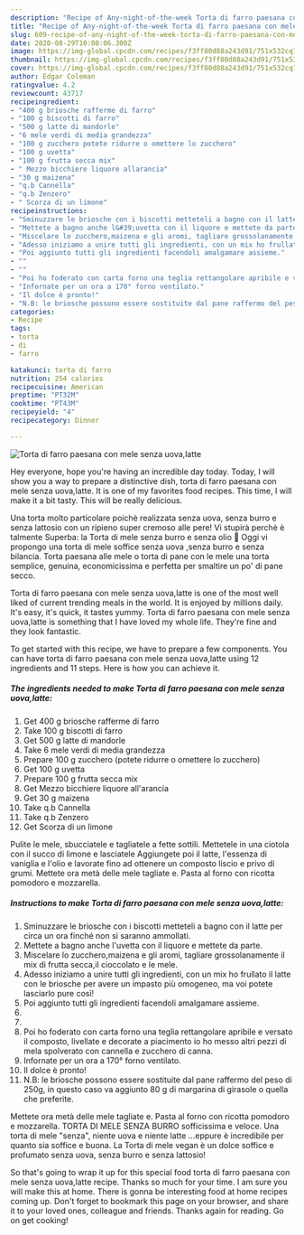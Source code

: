 ```yaml
---
description: "Recipe of Any-night-of-the-week Torta di farro paesana con mele senza uova,latte"
title: "Recipe of Any-night-of-the-week Torta di farro paesana con mele senza uova,latte"
slug: 609-recipe-of-any-night-of-the-week-torta-di-farro-paesana-con-mele-senza-uova-latte
date: 2020-08-29T10:08:06.300Z
image: https://img-global.cpcdn.com/recipes/f3ff80d88a243d91/751x532cq70/torta-di-farro-paesana-con-mele-senza-uovalatte-recipe-main-photo.jpg
thumbnail: https://img-global.cpcdn.com/recipes/f3ff80d88a243d91/751x532cq70/torta-di-farro-paesana-con-mele-senza-uovalatte-recipe-main-photo.jpg
cover: https://img-global.cpcdn.com/recipes/f3ff80d88a243d91/751x532cq70/torta-di-farro-paesana-con-mele-senza-uovalatte-recipe-main-photo.jpg
author: Edgar Coleman
ratingvalue: 4.2
reviewcount: 43717
recipeingredient:
- "400 g briosche rafferme di farro"
- "100 g biscotti di farro"
- "500 g latte di mandorle"
- "6 mele verdi di media grandezza"
- "100 g zucchero potete ridurre o omettere lo zucchero"
- "100 g uvetta"
- "100 g frutta secca mix"
- " Mezzo bicchiere liquore allarancia"
- "30 g maizena"
- "q.b Cannella"
- "q.b Zenzero"
- " Scorza di un limone"
recipeinstructions:
- "Sminuzzare le briosche con i biscotti metteteli a bagno con il latte per circa un ora finché non si saranno ammollati."
- "Mettete a bagno anche l&#39;uvetta con il liquore e mettete da parte."
- "Miscelare lo zucchero,maizena e gli aromi, tagliare grossolanamente il mix di frutta secca,il cioccolato e le mele."
- "Adesso iniziamo a unire tutti gli ingredienti, con un mix ho frullato il latte con le briosche per avere un impasto più omogeneo, ma voi potete lasciarlo pure così!"
- "Poi aggiunto tutti gli ingredienti facendoli amalgamare assieme."
- ""
- ""
- "Poi ho foderato con carta forno una teglia rettangolare apribile e versato il composto, livellate e decorate a piacimento io ho messo altri pezzi di mela spolverato con cannella e zucchero di canna."
- "Infornate per un ora a 170° forno ventilato."
- "Il dolce è pronto!"
- "N.B: le briosche possono essere sostituite dal pane raffermo del peso di 250g, in questo caso va aggiunto 80 g di margarina di girasole o quella che preferite."
categories:
- Recipe
tags:
- torta
- di
- farro

katakunci: torta di farro 
nutrition: 254 calories
recipecuisine: American
preptime: "PT32M"
cooktime: "PT43M"
recipeyield: "4"
recipecategory: Dinner

---
```



![Torta di farro paesana con mele senza uova,latte](https://img-global.cpcdn.com/recipes/f3ff80d88a243d91/751x532cq70/torta-di-farro-paesana-con-mele-senza-uovalatte-recipe-main-photo.jpg)

Hey everyone, hope you're having an incredible day today. Today, I will show you a way to prepare a distinctive dish, torta di farro paesana con mele senza uova,latte. It is one of my favorites food recipes. This time, I will make it a bit tasty. This will be really delicious.

Una torta molto particolare poichè realizzata senza uova, senza burro e senza lattosio con un ripieno super cremoso alle pere! Vi stupirà perchè è talmente Superba: la Torta di mele senza burro e senza olio 🦄 Oggi vi propongo una torta di mele soffice senza uova ,senza burro e senza bilancia. Torta paesana alle mele o torta di pane con le mele una torta semplice, genuina, economicissima e perfetta per smaltire un po&#39; di pane secco.

Torta di farro paesana con mele senza uova,latte is one of the most well liked of current trending meals in the world. It is enjoyed by millions daily. It's easy, it's quick, it tastes yummy. Torta di farro paesana con mele senza uova,latte is something that I have loved my whole life. They're fine and they look fantastic.


To get started with this recipe, we have to prepare a few components. You can have torta di farro paesana con mele senza uova,latte using 12 ingredients and 11 steps. Here is how you can achieve it.

<!--inarticleads1-->

##### The ingredients needed to make Torta di farro paesana con mele senza uova,latte:

1. Get 400 g briosche rafferme di farro
1. Take 100 g biscotti di farro
1. Get 500 g latte di mandorle
1. Take 6 mele verdi di media grandezza
1. Prepare 100 g zucchero (potete ridurre o omettere lo zucchero)
1. Get 100 g uvetta
1. Prepare 100 g frutta secca mix
1. Get  Mezzo bicchiere liquore all&#39;arancia
1. Get 30 g maizena
1. Take q.b Cannella
1. Take q.b Zenzero
1. Get  Scorza di un limone


Pulite le mele, sbucciatele e tagliatele a fette sottili. Mettetele in una ciotola con il succo di limone e lasciatele Aggiungete poi il latte, l&#39;essenza di vaniglia e l&#39;olio e lavorate fino ad ottenere un composto liscio e privo di grumi. Mettete ora metà delle mele tagliate e. Pasta al forno con ricotta pomodoro e mozzarella. 

<!--inarticleads2-->

##### Instructions to make Torta di farro paesana con mele senza uova,latte:

1. Sminuzzare le briosche con i biscotti metteteli a bagno con il latte per circa un ora finché non si saranno ammollati.
1. Mettete a bagno anche l&#39;uvetta con il liquore e mettete da parte.
1. Miscelare lo zucchero,maizena e gli aromi, tagliare grossolanamente il mix di frutta secca,il cioccolato e le mele.
1. Adesso iniziamo a unire tutti gli ingredienti, con un mix ho frullato il latte con le briosche per avere un impasto più omogeneo, ma voi potete lasciarlo pure così!
1. Poi aggiunto tutti gli ingredienti facendoli amalgamare assieme.
1. 
1. 
1. Poi ho foderato con carta forno una teglia rettangolare apribile e versato il composto, livellate e decorate a piacimento io ho messo altri pezzi di mela spolverato con cannella e zucchero di canna.
1. Infornate per un ora a 170° forno ventilato.
1. Il dolce è pronto!
1. N.B: le briosche possono essere sostituite dal pane raffermo del peso di 250g, in questo caso va aggiunto 80 g di margarina di girasole o quella che preferite.


Mettete ora metà delle mele tagliate e. Pasta al forno con ricotta pomodoro e mozzarella. TORTA DI MELE SENZA BURRO sofficissima e veloce. Una torta di mele &#34;senza&#34;, niente uova e niente latte …eppure è incredibile per quanto sia soffice e buona. La Torta di mele vegan è un dolce soffice e profumato senza uova, senza burro e senza lattosio! 

So that's going to wrap it up for this special food torta di farro paesana con mele senza uova,latte recipe. Thanks so much for your time. I am sure you will make this at home. There is gonna be interesting food at home recipes coming up. Don't forget to bookmark this page on your browser, and share it to your loved ones, colleague and friends. Thanks again for reading. Go on get cooking!
